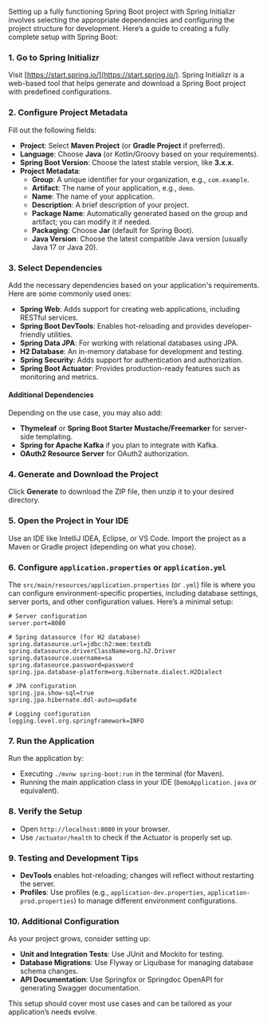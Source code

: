 Setting up a fully functioning Spring Boot project with Spring Initializr involves selecting the appropriate dependencies and configuring the project structure for development. Here’s a guide to creating a fully complete setup with Spring Boot:

### 1. Go to Spring Initializr
Visit [https://start.spring.io/](https://start.spring.io/). Spring Initializr is a web-based tool that helps generate and download a Spring Boot project with predefined configurations.

### 2. Configure Project Metadata
Fill out the following fields:
- **Project**: Select **Maven Project** (or **Gradle Project** if preferred).
- **Language**: Choose **Java** (or Kotlin/Groovy based on your requirements).
- **Spring Boot Version**: Choose the latest stable version, like **3.x.x**.
- **Project Metadata**:
  - **Group**: A unique identifier for your organization, e.g., `com.example`.
  - **Artifact**: The name of your application, e.g., `demo`.
  - **Name**: The name of your application.
  - **Description**: A brief description of your project.
  - **Package Name**: Automatically generated based on the group and artifact; you can modify it if needed.
  - **Packaging**: Choose **Jar** (default for Spring Boot).
  - **Java Version**: Choose the latest compatible Java version (usually Java 17 or Java 20).

### 3. Select Dependencies
Add the necessary dependencies based on your application's requirements. Here are some commonly used ones:

- **Spring Web**: Adds support for creating web applications, including RESTful services.
- **Spring Boot DevTools**: Enables hot-reloading and provides developer-friendly utilities.
- **Spring Data JPA**: For working with relational databases using JPA.
- **H2 Database**: An in-memory database for development and testing.
- **Spring Security**: Adds support for authentication and authorization.
- **Spring Boot Actuator**: Provides production-ready features such as monitoring and metrics.

#### Additional Dependencies
Depending on the use case, you may also add:
- **Thymeleaf** or **Spring Boot Starter Mustache/Freemarker** for server-side templating.
- **Spring for Apache Kafka** if you plan to integrate with Kafka.
- **OAuth2 Resource Server** for OAuth2 authorization.

### 4. Generate and Download the Project
Click **Generate** to download the ZIP file, then unzip it to your desired directory.

### 5. Open the Project in Your IDE
Use an IDE like IntelliJ IDEA, Eclipse, or VS Code. Import the project as a Maven or Gradle project (depending on what you chose).

### 6. Configure `application.properties` or `application.yml`
The `src/main/resources/application.properties` (or `.yml`) file is where you can configure environment-specific properties, including database settings, server ports, and other configuration values. Here’s a minimal setup:

```properties
# Server configuration
server.port=8080

# Spring datasource (for H2 database)
spring.datasource.url=jdbc:h2:mem:testdb
spring.datasource.driverClassName=org.h2.Driver
spring.datasource.username=sa
spring.datasource.password=password
spring.jpa.database-platform=org.hibernate.dialect.H2Dialect

# JPA configuration
spring.jpa.show-sql=true
spring.jpa.hibernate.ddl-auto=update

# Logging configuration
logging.level.org.springframework=INFO
```

### 7. Run the Application
Run the application by:
- Executing `./mvnw spring-boot:run` in the terminal (for Maven).
- Running the main application class in your IDE (`DemoApplication.java` or equivalent).

### 8. Verify the Setup
- Open `http://localhost:8080` in your browser.
- Use `/actuator/health` to check if the Actuator is properly set up.
  
### 9. Testing and Development Tips
- **DevTools** enables hot-reloading; changes will reflect without restarting the server.
- **Profiles**: Use profiles (e.g., `application-dev.properties`, `application-prod.properties`) to manage different environment configurations.

### 10. Additional Configuration
As your project grows, consider setting up:
- **Unit and Integration Tests**: Use JUnit and Mockito for testing.
- **Database Migrations**: Use Flyway or Liquibase for managing database schema changes.
- **API Documentation**: Use Springfox or Springdoc OpenAPI for generating Swagger documentation.

This setup should cover most use cases and can be tailored as your application’s needs evolve.